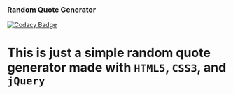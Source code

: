 ### **Random Quote Generator**

[![Codacy Badge](https://api.codacy.com/project/badge/Grade/8e276562fffd48249d72f0a28ac54b7b)](https://app.codacy.com/manual/Eunit99/random-quote-generator?utm_source=github.com&utm_medium=referral&utm_content=Eunit99/random-quote-generator&utm_campaign=Badge_Grade_Dashboard)

# This is just a simple random quote generator made with ``HTML5``, ``CSS3``, and ``jQuery``
